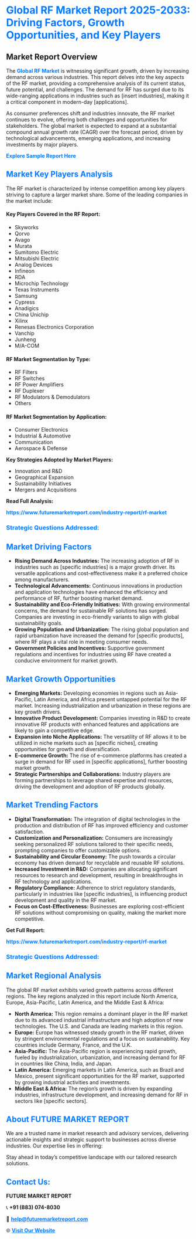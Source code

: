 <h1 style="color: #007BFF;">Global RF Market Report 2025-2033: Driving Factors, Growth Opportunities, and Key Players</h1>

<section id="overview">
<h2>Market Report Overview</h2>
<p>The <a href="https://www.futuremarketreport.com/industry-report/rf-market" style="color: #007BFF; text-decoration: none;"><strong>Global RF Market</strong></a> is witnessing significant growth, driven by increasing demand across various industries. This report delves into the key aspects of the RF market, providing a comprehensive analysis of its current status, future potential, and challenges. The demand for RF has surged due to its wide-ranging applications in industries such as [insert industries], making it a critical component in modern-day [applications].</p>
<p>As consumer preferences shift and industries innovate, the RF market continues to evolve, offering both challenges and opportunities for stakeholders. The global market is expected to expand at a substantial compound annual growth rate (CAGR) over the forecast period, driven by technological advancements, emerging applications, and increasing investments by major players.</p>
</section>

<section id="overview">
<p><a href="https://www.futuremarketreport.com/request-sample/reportId=42970" style="color: #007BFF; text-decoration: none;"><strong>Explore Sample Report Here</strong></a></p>
</section>

<section id="key-players">
<h2 style="color: #007BFF;">Market Key Players Analysis</h2>
<p>The RF market is characterized by intense competition among key players striving to capture a larger market share. Some of the leading companies in the market include:</p>
<h4>Key Players Covered in the RF Report:</h4>
<ul><li>Skyworks</li><li>Qorvo</li><li>Avago</li><li>Murata</li><li>Sumitomo Electric</li><li>Mitsubishi Electric</li><li>Analog Devices</li><li>Infineon</li><li>RDA</li><li>Microchip Technology</li><li>Texas Instruments</li><li>Samsung</li><li>Cypress</li><li>Anadigics</li><li>China Unichip</li><li>Xilinx</li><li>Renesas Electronics Corporation</li><li>Vanchip</li><li>Junheng</li><li>M/A-COM</li></ul>
<h4>RF Market Segmentation by Type:</h4>
<ul><li>RF Filters</li><li>RF Switches</li><li>RF Power Amplifiers</li><li>RF Duplexer</li><li>RF Modulators &amp; Demodulators</li><li>Others</li></ul>

<h4>RF Market Segmentation by Application:</h4>
<ul><li>Consumer Electronics</li><li>Industrial &amp; Automotive</li><li>Communication</li><li>Aerospace &amp; Defense</li></ul>
<p><strong>Key Strategies Adopted by Market Players:</strong></p>
<ul>
<li>Innovation and R&D</li>
<li>Geographical Expansion</li>
<li>Sustainability Initiatives</li>
<li>Mergers and Acquisitions</li>
</ul>
</section>

<section>
<p><strong>Read Full Analysis: </strong></p><a href="https://www.futuremarketreport.com/industry-report/rf-market" style="color: #007BFF; text-decoration: none;"><strong>https://www.futuremarketreport.com/industry-report/rf-market</strong></a>
<h3 style="color: #007BFF;">Strategic Questions Addressed:</h3>
</section>

<section id="driving-factors">
<h2 style="color: #007BFF;">Market Driving Factors</h2>
<ul>
<li><strong>Rising Demand Across Industries:</strong> The increasing adoption of RF in industries such as [specific industries] is a major growth driver. Its versatile applications and cost-effectiveness make it a preferred choice among manufacturers.</li>
<li><strong>Technological Advancements:</strong> Continuous innovations in production and application technologies have enhanced the efficiency and performance of RF, further boosting market demand.</li>
<li><strong>Sustainability and Eco-Friendly Initiatives:</strong> With growing environmental concerns, the demand for sustainable RF solutions has surged. Companies are investing in eco-friendly variants to align with global sustainability goals.</li>
<li><strong>Growing Population and Urbanization:</strong> The rising global population and rapid urbanization have increased the demand for [specific products], where RF plays a vital role in meeting consumer needs.</li>
<li><strong>Government Policies and Incentives:</strong> Supportive government regulations and incentives for industries using RF have created a conducive environment for market growth.</li>
</ul>
</section>

<section id="growth-opportunities">
<h2 style="color: #007BFF;">Market Growth Opportunities</h2>
<ul>
<li><strong>Emerging Markets:</strong> Developing economies in regions such as Asia-Pacific, Latin America, and Africa present untapped potential for the RF market. Increasing industrialization and urbanization in these regions are key growth drivers.</li>
<li><strong>Innovative Product Development:</strong> Companies investing in R&D to create innovative RF products with enhanced features and applications are likely to gain a competitive edge.</li>
<li><strong>Expansion into Niche Applications:</strong> The versatility of RF allows it to be utilized in niche markets such as [specific niches], creating opportunities for growth and diversification.</li>
<li><strong>E-commerce Growth:</strong> The rise of e-commerce platforms has created a surge in demand for RF used in [specific applications], further boosting market growth.</li>
<li><strong>Strategic Partnerships and Collaborations:</strong> Industry players are forming partnerships to leverage shared expertise and resources, driving the development and adoption of RF products globally.</li>
</ul>
</section>

<section id="trending-factors">
<h2 style="color: #007BFF;">Market Trending Factors</h2>
<ul>
<li><strong>Digital Transformation:</strong> The integration of digital technologies in the production and distribution of RF has improved efficiency and customer satisfaction.</li>
<li><strong>Customization and Personalization:</strong> Consumers are increasingly seeking personalized RF solutions tailored to their specific needs, prompting companies to offer customizable options.</li>
<li><strong>Sustainability and Circular Economy:</strong> The push towards a circular economy has driven demand for recyclable and reusable RF solutions.</li>
<li><strong>Increased Investment in R&D:</strong> Companies are allocating significant resources to research and development, resulting in breakthroughs in RF technology and applications.</li>
<li><strong>Regulatory Compliance:</strong> Adherence to strict regulatory standards, particularly in industries like [specific industries], is influencing product development and quality in the RF market.</li>
<li><strong>Focus on Cost-Effectiveness:</strong> Businesses are exploring cost-efficient RF solutions without compromising on quality, making the market more competitive.</li>
</ul>
</section>

<section>
<p><strong>Get Full Report: </strong></p><a href="https://www.futuremarketreport.com/industry-report/rf-market" style="color: #007BFF; text-decoration: none;"><strong>https://www.futuremarketreport.com/industry-report/rf-market</strong></a>
<h3 style="color: #007BFF;">Strategic Questions Addressed:</h3>
</section>


<section id="regional-analysis">
<h2 style="color: #007BFF;">Market Regional Analysis</h2>
<p>The global RF market exhibits varied growth patterns across different regions. The key regions analyzed in this report include North America, Europe, Asia-Pacific, Latin America, and the Middle East & Africa:</p>
<ul>
<li><strong>North America:</strong> This region remains a dominant player in the RF market due to its advanced industrial infrastructure and high adoption of new technologies. The U.S. and Canada are leading markets in this region.</li>
<li><strong>Europe:</strong> Europe has witnessed steady growth in the RF market, driven by stringent environmental regulations and a focus on sustainability. Key countries include Germany, France, and the U.K.</li>
<li><strong>Asia-Pacific:</strong> The Asia-Pacific region is experiencing rapid growth, fueled by industrialization, urbanization, and increasing demand for RF in countries like China, India, and Japan.</li>
<li><strong>Latin America:</strong> Emerging markets in Latin America, such as Brazil and Mexico, present significant opportunities for the RF market, supported by growing industrial activities and investments.</li>
<li><strong>Middle East & Africa:</strong> The region’s growth is driven by expanding industries, infrastructure development, and increasing demand for RF in sectors like [specific sectors].</li>
</ul>
</section>

<footer>
<h2 style="color: #007BFF;">About FUTURE MARKET REPORT</h2>
<p>We are a trusted name in market research and advisory services, delivering actionable insights and strategic support to businesses across diverse industries. Our expertise lies in offering:</p>

<p>Stay ahead in today’s competitive landscape with our tailored research solutions.</p>

<h2 style="color: #007BFF;">Contact Us:</h2>
<p><strong>FUTURE MARKET REPORT</strong></p>
<p>📞 <strong>+91 (883) 074-8030</strong></p>
<p>📧 <strong><a href="mailto:help@futuremarketreport.com" style="color: #007BFF;">help@futuremarketreport.com</a></strong></p>
<p>🌐 <strong><a href="https://www.futuremarketreport.com/" style="color: #007BFF;">Visit Our Website</a></strong></p>
</footer>